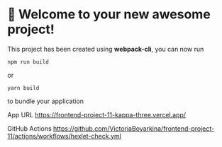 # 🚀 Welcome to your new awesome project!

This project has been created using **webpack-cli**, you can now run

```
npm run build
```

or

```
yarn build
```

to bundle your application

App URL
https://frontend-project-11-kappa-three.vercel.app/

GitHub Actions
https://github.com/VictoriaBoyarkina/frontend-project-11/actions/workflows/hexlet-check.yml
